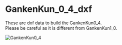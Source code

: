 # GankenKun_0_4_dxf

These are dxf data to build the GankenKun0_4.  
Please be careful as it is different from GankenKun1_0.  

![GankenKun0_4](https://user-images.githubusercontent.com/5755200/37452328-9be1590e-2877-11e8-9663-12e74d04288a.png)
